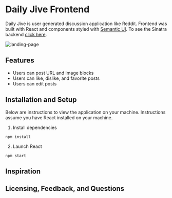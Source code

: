 # Daily Jive Frontend
Daily Jive is user generated discussion application like Reddit. Frontend was built with React and components styled with [Semantic UI]( https://react.semantic-ui.com/). To see the Sinatra backend [click here]( https://github.com/phsueh/daily-jive-backend). 

![landing-page](/public/landing-page.png)

## Features
* Users can post URL and image blocks
* Users can like, dislike, and favorite posts
* Users can edit posts

## Installation and Setup

Below are instructions to view the application on your machine. Instructions assume you have React installed on your machine. 

1. Install dependencies 
```
npm install
```
2. Launch React
```
npm start
```
## Inspiration 
## Licensing, Feedback, and Questions 